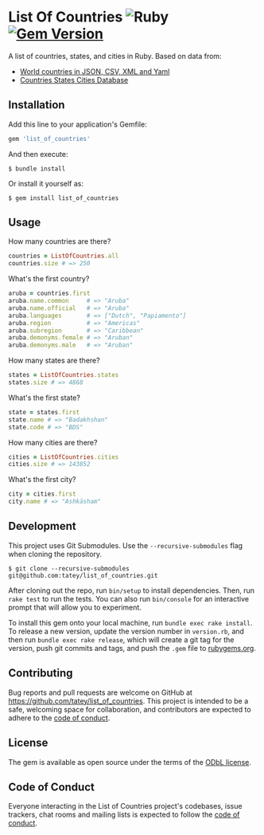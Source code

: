 # List Of Countries ![Ruby](https://github.com/tatey/list_of_countries/workflows/Ruby/badge.svg) [![Gem Version](https://badge.fury.io/rb/list_of_countries.svg)](https://badge.fury.io/rb/list_of_countries)

A list of countries, states, and cities in Ruby. Based on data from:

- [World countries in JSON, CSV, XML and Yaml](https://github.com/mledoze/countries)
- [Countries States Cities Database](https://github.com/dr5hn/countries-states-cities-database)

## Installation

Add this line to your application's Gemfile:

``` ruby
gem 'list_of_countries'
```

And then execute:

    $ bundle install

Or install it yourself as:

    $ gem install list_of_countries

## Usage

How many countries are there?

``` ruby
countries = ListOfCountries.all
countries.size # => 250
```

What's the first country?

``` ruby
aruba = countries.first
aruba.name.common     # => "Aruba"
aruba.name.official   # => "Aruba"
aruba.languages       # => ["Dutch", "Papiamento"]
aruba.region          # => "Americas"
aruba.subregion       # => "Caribbean"
aruba.demonyms.female # => "Aruban"
aruba.demonyms.male   # => "Aruban"
```

How many states are there?

``` ruby
states = ListOfCountries.states
states.size # => 4868
```

What's the first state?

``` ruby
state = states.first
state.name # => "Badakhshan"
state.code # => "BDS"
```

How many cities are there?

``` ruby
cities = ListOfCountries.cities
cities.size # => 143852
```

What's the first city?

``` ruby
city = cities.first
city.name # => "Ashkāsham"
```

## Development

This project uses Git Submodules. Use the `--recursive-submodules` flag when cloning the repository.

    $ git clone --recursive-submodules git@github.com:tatey/list_of_countries.git

After cloning out the repo, run `bin/setup` to install dependencies. Then, run `rake test` to run the tests. You can also run `bin/console` for an interactive prompt that will allow you to experiment.

To install this gem onto your local machine, run `bundle exec rake install`. To release a new version, update the version number in `version.rb`, and then run `bundle exec rake release`, which will create a git tag for the version, push git commits and tags, and push the `.gem` file to [rubygems.org](https://rubygems.org).

## Contributing

Bug reports and pull requests are welcome on GitHub at https://github.com/tatey/list_of_countries. This project is intended to be a safe, welcoming space for collaboration, and contributors are expected to adhere to the [code of conduct](https://github.com/tatey/list_of_countries/blob/master/CODE_OF_CONDUCT.md).

## License

The gem is available as open source under the terms of the [ODbL license](https://github.com/tatey/list_of_countries/blob/master/LICENSE.txt).

## Code of Conduct

Everyone interacting in the List of Countries project's codebases, issue trackers, chat rooms and mailing lists is expected to follow the [code of conduct](https://github.com/[USERNAME]/list_of_countries/blob/master/CODE_OF_CONDUCT.md).
